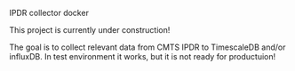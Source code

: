 IPDR collector docker

This project is currently under construction!

The goal is to collect relevant data from CMTS IPDR to TimescaleDB and/or influxDB. In test environment it works, but it is not ready for productuion!

